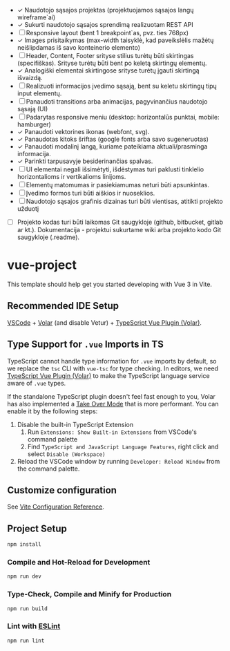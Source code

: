 * &check; Naudotojo sąsajos projektas (projektuojamos sąsajos langų wireframe`ai)
* &check; Sukurti naudotojo sąsajos sprendimą realizuotam REST API
* &#x2610; Responsive layout (bent 1 breakpoint`as, pvz. ties 768px)
* &check; Images prisitaikymas (max-width taisyklė, kad paveikslėlis mažėtų neišlipdamas iš savo konteinerio elemento)
* &#x2610; Header, Content, Footer srityse stilius turėtų būti skirtingas (specifiškas). Srityse turėtų būti bent po keletą skirtingų elementų. 
* &check; Analogiški elementai skirtingose srityse turėtų įgauti skirtingą išvaizdą.
* &#x2610; Realizuoti informacijos įvedimo sąsają, bent su keletu skirtingų tipų input elementų.
* &#x2610; Panaudoti transitions arba animacijas, pagyvinančius naudotojo sąsają (UI)
* &#x2610; Padarytas responsive meniu (desktop: horizontalūs punktai, mobile: hamburger)
* &check; Panaudoti vektorines ikonas (webfont, svg).
* &check; Panaudotas kitoks šriftas (google fonts arba savo sugeneruotas)
* &check; Panaudoti modalinį langą, kuriame pateikiama aktuali/prasminga informacija.
* &check; Parinkti tarpusavyje besiderinančias spalvas.
* &#x2610; UI elementai negali išsimėtyti, išdėstymas turi paklusti tinklelio horizontalioms ir vertikalioms linijoms.
* &#x2610; Elementų matomumas ir pasiekiamumas neturi būti apsunkintas.
* &#x2610; Įvedimo formos turi būti aiškios ir nuoseklios.
* &#x2610; Naudotojo sąsajos grafinis dizainas turi būti vientisas, atitikti projekto užduotį
- &#x2610; Projekto kodas turi būti laikomas Git saugykloje (github, bitbucket, gitlab ar kt.). Dokumentacija - projektui sukurtame wiki arba projekto kodo Git saugykloje (.readme).


# vue-project

This template should help get you started developing with Vue 3 in Vite.

## Recommended IDE Setup

[VSCode](https://code.visualstudio.com/) + [Volar](https://marketplace.visualstudio.com/items?itemName=Vue.volar) (and disable Vetur) + [TypeScript Vue Plugin (Volar)](https://marketplace.visualstudio.com/items?itemName=Vue.vscode-typescript-vue-plugin).

## Type Support for `.vue` Imports in TS

TypeScript cannot handle type information for `.vue` imports by default, so we replace the `tsc` CLI with `vue-tsc` for type checking. In editors, we need [TypeScript Vue Plugin (Volar)](https://marketplace.visualstudio.com/items?itemName=Vue.vscode-typescript-vue-plugin) to make the TypeScript language service aware of `.vue` types.

If the standalone TypeScript plugin doesn't feel fast enough to you, Volar has also implemented a [Take Over Mode](https://github.com/johnsoncodehk/volar/discussions/471#discussioncomment-1361669) that is more performant. You can enable it by the following steps:

1. Disable the built-in TypeScript Extension
    1) Run `Extensions: Show Built-in Extensions` from VSCode's command palette
    2) Find `TypeScript and JavaScript Language Features`, right click and select `Disable (Workspace)`
2. Reload the VSCode window by running `Developer: Reload Window` from the command palette.

## Customize configuration

See [Vite Configuration Reference](https://vitejs.dev/config/).

## Project Setup

```sh
npm install
```

### Compile and Hot-Reload for Development

```sh
npm run dev
```

### Type-Check, Compile and Minify for Production

```sh
npm run build
```

### Lint with [ESLint](https://eslint.org/)

```sh
npm run lint
```
